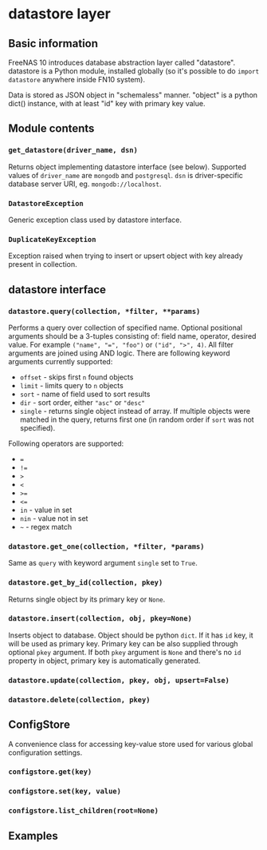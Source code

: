 # datastore layer

## Basic information

FreeNAS 10 introduces database abstraction layer called "datastore". datastore is a Python module, installed globally (so it's possible to do `import datastore` anywhere inside FN10 system).

Data is stored as JSON object in "schemaless" manner. "object" is a python dict() instance, with at least "id" key with primary key value.

## Module contents

### `get_datastore(driver_name, dsn)`

Returns object implementing datastore interface (see below). Supported values of `driver_name` are `mongodb` and `postgresql`. `dsn` is driver-specific database server URI, eg. `mongodb://localhost`.

### `DatastoreException`

Generic exception class used by datastore interface.

### `DuplicateKeyException`

Exception raised when trying to insert or upsert object with key already present in collection.

## datastore interface

### `datastore.query(collection, *filter, **params)`

Performs a query over collection of specified name. Optional positional arguments should be a 3-tuples consisting of: field name, operator, desired value. For example `("name", "=", "foo")` or `("id", ">", 4)`. All filter arguments are joined using AND logic. There are following keyword arguments currently supported:

* `offset` - skips first `n` found objects
* `limit` - limits query to `n` objects
* `sort` - name of field used to sort results
* `dir` - sort order, either `"asc"` or `"desc"`
* `single` - returns single object instead of array. If multiple objects were matched in the query, returns first one (in random order if `sort` was not specified).

Following operators are supported:

* `=`
* `!=`
* `>`
* `<`
* `>=`
* `<=`
* `in` - value in set
* `nin` - value not in set
* `~` - regex match

### `datastore.get_one(collection, *filter, *params)`

Same as `query` with keyword argument `single` set to `True`.

### `datastore.get_by_id(collection, pkey)`

Returns single object by its primary key or `None`.

### `datastore.insert(collection, obj, pkey=None)`

Inserts object to database. Object should be python `dict`. If it has `id` key, it will be used as primary key. Primary key can be also supplied through optional `pkey` argument. If both `pkey` argument is `None` and there's no `id` property in object, primary key is automatically generated.

### `datastore.update(collection, pkey, obj, upsert=False)`

### `datastore.delete(collection, pkey)`

## ConfigStore

A convenience class for accessing key-value store used for various global configuration settings.

### `configstore.get(key)`

### `configstore.set(key, value)`

### `configstore.list_children(root=None)`

## Examples